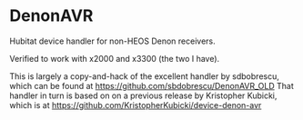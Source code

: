 # DenonAVR
Hubitat device handler for non-HEOS Denon receivers.

Verified to work with x2000 and x3300 (the two I have).

This is largely a copy-and-hack of the excellent handler by sdbobrescu, which can be found at https://github.com/sbdobrescu/DenonAVR_OLD
That handler in turn is based on on a previous release by Kristopher Kubicki, which is at https://github.com/KristopherKubicki/device-denon-avr
